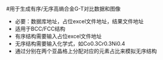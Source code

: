 #用于生成有序/无序高熵合金G-T对比数据和图像
- 必要：数据库地址，占位excel文件地址，结果文件地址
- 适用于BCC/FCC结构
- 有序结构需要输入占位excel文件地址
- 无序结构需要输入化学式，如Co0.3Cr0.3Ni0.4
- 通过分别在两个亚晶格上分配对应的元素占比来模拟无序结构
